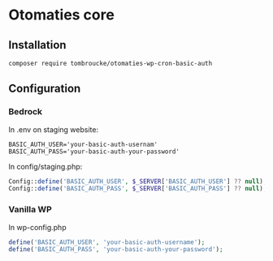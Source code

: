 # Otomaties core

## Installation

```sh
composer require tombroucke/otomaties-wp-cron-basic-auth
```

## Configuration

### Bedrock
In .env on staging website: 

```
BASIC_AUTH_USER='your-basic-auth-usernam'
BASIC_AUTH_PASS='your-basic-auth-your-password'
```

In config/staging.php:

```php
Config::define('BASIC_AUTH_USER', $_SERVER['BASIC_AUTH_USER'] ?? null);
Config::define('BASIC_AUTH_PASS', $_SERVER['BASIC_AUTH_PASS'] ?? null);
```

### Vanilla WP
In wp-config.php

```php
define('BASIC_AUTH_USER', 'your-basic-auth-username');
define('BASIC_AUTH_PASS', 'your-basic-auth-your-password');
```
